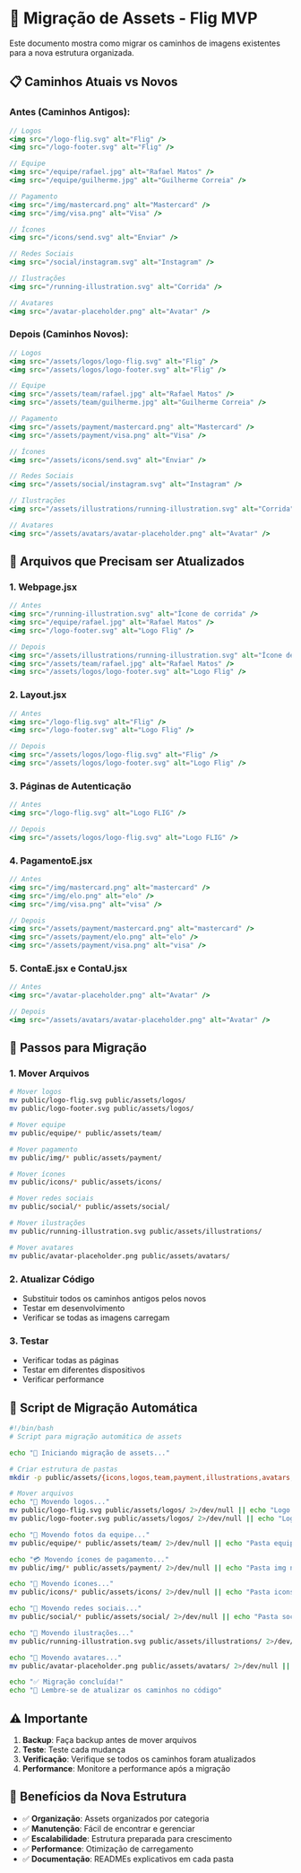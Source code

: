 # 🔄 Migração de Assets - Flig MVP

Este documento mostra como migrar os caminhos de imagens existentes para a nova estrutura organizada.

## 📋 Caminhos Atuais vs Novos

### Antes (Caminhos Antigos):
```jsx
// Logos
<img src="/logo-flig.svg" alt="Flig" />
<img src="/logo-footer.svg" alt="Flig" />

// Equipe
<img src="/equipe/rafael.jpg" alt="Rafael Matos" />
<img src="/equipe/guilherme.jpg" alt="Guilherme Correia" />

// Pagamento
<img src="/img/mastercard.png" alt="Mastercard" />
<img src="/img/visa.png" alt="Visa" />

// Ícones
<img src="/icons/send.svg" alt="Enviar" />

// Redes Sociais
<img src="/social/instagram.svg" alt="Instagram" />

// Ilustrações
<img src="/running-illustration.svg" alt="Corrida" />

// Avatares
<img src="/avatar-placeholder.png" alt="Avatar" />
```

### Depois (Caminhos Novos):
```jsx
// Logos
<img src="/assets/logos/logo-flig.svg" alt="Flig" />
<img src="/assets/logos/logo-footer.svg" alt="Flig" />

// Equipe
<img src="/assets/team/rafael.jpg" alt="Rafael Matos" />
<img src="/assets/team/guilherme.jpg" alt="Guilherme Correia" />

// Pagamento
<img src="/assets/payment/mastercard.png" alt="Mastercard" />
<img src="/assets/payment/visa.png" alt="Visa" />

// Ícones
<img src="/assets/icons/send.svg" alt="Enviar" />

// Redes Sociais
<img src="/assets/social/instagram.svg" alt="Instagram" />

// Ilustrações
<img src="/assets/illustrations/running-illustration.svg" alt="Corrida" />

// Avatares
<img src="/assets/avatars/avatar-placeholder.png" alt="Avatar" />
```

## 🔧 Arquivos que Precisam ser Atualizados

### 1. **Webpage.jsx**
```jsx
// Antes
<img src="/running-illustration.svg" alt="Ícone de corrida" />
<img src="/equipe/rafael.jpg" alt="Rafael Matos" />
<img src="/logo-footer.svg" alt="Logo Flig" />

// Depois
<img src="/assets/illustrations/running-illustration.svg" alt="Ícone de corrida" />
<img src="/assets/team/rafael.jpg" alt="Rafael Matos" />
<img src="/assets/logos/logo-footer.svg" alt="Logo Flig" />
```

### 2. **Layout.jsx**
```jsx
// Antes
<img src="/logo-flig.svg" alt="Flig" />
<img src="/logo-footer.svg" alt="Logo Flig" />

// Depois
<img src="/assets/logos/logo-flig.svg" alt="Flig" />
<img src="/assets/logos/logo-footer.svg" alt="Logo Flig" />
```

### 3. **Páginas de Autenticação**
```jsx
// Antes
<img src="/logo-flig.svg" alt="Logo FLIG" />

// Depois
<img src="/assets/logos/logo-flig.svg" alt="Logo FLIG" />
```

### 4. **PagamentoE.jsx**
```jsx
// Antes
<img src="/img/mastercard.png" alt="mastercard" />
<img src="/img/elo.png" alt="elo" />
<img src="/img/visa.png" alt="visa" />

// Depois
<img src="/assets/payment/mastercard.png" alt="mastercard" />
<img src="/assets/payment/elo.png" alt="elo" />
<img src="/assets/payment/visa.png" alt="visa" />
```

### 5. **ContaE.jsx e ContaU.jsx**
```jsx
// Antes
<img src="/avatar-placeholder.png" alt="Avatar" />

// Depois
<img src="/assets/avatars/avatar-placeholder.png" alt="Avatar" />
```

## 🚀 Passos para Migração

### 1. **Mover Arquivos**
```bash
# Mover logos
mv public/logo-flig.svg public/assets/logos/
mv public/logo-footer.svg public/assets/logos/

# Mover equipe
mv public/equipe/* public/assets/team/

# Mover pagamento
mv public/img/* public/assets/payment/

# Mover ícones
mv public/icons/* public/assets/icons/

# Mover redes sociais
mv public/social/* public/assets/social/

# Mover ilustrações
mv public/running-illustration.svg public/assets/illustrations/

# Mover avatares
mv public/avatar-placeholder.png public/assets/avatars/
```

### 2. **Atualizar Código**
- Substituir todos os caminhos antigos pelos novos
- Testar em desenvolvimento
- Verificar se todas as imagens carregam

### 3. **Testar**
- Verificar todas as páginas
- Testar em diferentes dispositivos
- Verificar performance

## 📝 Script de Migração Automática

```bash
#!/bin/bash
# Script para migração automática de assets

echo "🔄 Iniciando migração de assets..."

# Criar estrutura de pastas
mkdir -p public/assets/{icons,logos,team,payment,illustrations,avatars,social}

# Mover arquivos
echo "📁 Movendo logos..."
mv public/logo-flig.svg public/assets/logos/ 2>/dev/null || echo "Logo principal não encontrado"
mv public/logo-footer.svg public/assets/logos/ 2>/dev/null || echo "Logo footer não encontrado"

echo "👥 Movendo fotos da equipe..."
mv public/equipe/* public/assets/team/ 2>/dev/null || echo "Pasta equipe não encontrada"

echo "💳 Movendo ícones de pagamento..."
mv public/img/* public/assets/payment/ 2>/dev/null || echo "Pasta img não encontrada"

echo "🎯 Movendo ícones..."
mv public/icons/* public/assets/icons/ 2>/dev/null || echo "Pasta icons não encontrada"

echo "📱 Movendo redes sociais..."
mv public/social/* public/assets/social/ 2>/dev/null || echo "Pasta social não encontrada"

echo "🎨 Movendo ilustrações..."
mv public/running-illustration.svg public/assets/illustrations/ 2>/dev/null || echo "Ilustração não encontrada"

echo "👤 Movendo avatares..."
mv public/avatar-placeholder.png public/assets/avatars/ 2>/dev/null || echo "Avatar não encontrado"

echo "✅ Migração concluída!"
echo "📝 Lembre-se de atualizar os caminhos no código"
```

## ⚠️ Importante

1. **Backup**: Faça backup antes de mover arquivos
2. **Teste**: Teste cada mudança
3. **Verificação**: Verifique se todos os caminhos foram atualizados
4. **Performance**: Monitore a performance após a migração

## 🎯 Benefícios da Nova Estrutura

- ✅ **Organização**: Assets organizados por categoria
- ✅ **Manutenção**: Fácil de encontrar e gerenciar
- ✅ **Escalabilidade**: Estrutura preparada para crescimento
- ✅ **Performance**: Otimização de carregamento
- ✅ **Documentação**: READMEs explicativos em cada pasta
